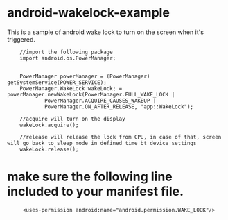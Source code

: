 # android-wakelock-example
This is a sample of android wake lock to turn on the screen when it's triggered. 
        
        //import the following package
        import android.os.PowerManager;
        
        
        PowerManager powerManager = (PowerManager) getSystemService(POWER_SERVICE);
        PowerManager.WakeLock wakeLock; = powerManager.newWakeLock(PowerManager.FULL_WAKE_LOCK |
                PowerManager.ACQUIRE_CAUSES_WAKEUP |
                PowerManager.ON_AFTER_RELEASE, "app::WakeLock");

        //acquire will turn on the display
        wakeLock.acquire();

        //release will release the lock from CPU, in case of that, screen will go back to sleep mode in defined time bt device settings
        wakeLock.release();
        
        
# make sure the following line included to your manifest file.
        
         <uses-permission android:name="android.permission.WAKE_LOCK"/>
